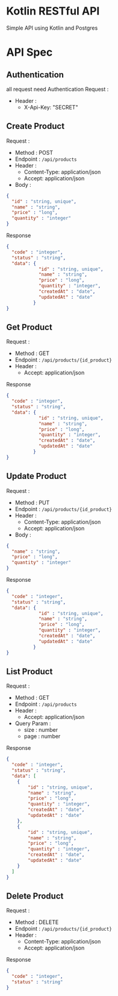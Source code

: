 # Kotlin RESTful API
Simple API using Kotlin and Postgres
# API Spec

## Authentication
all request need Authentication
Request :
- Header :
    - X-Api-Key: "SECRET"

## Create Product

Request :
- Method : POST
- Endpoint : `/api/products`
- Header :
    - Content-Type: application/json
    - Accept: application/json
- Body :
```json
{
  "id" : "string, unique",
  "name" : "string",
  "price" : "long",
  "quantity" : "integer"
}
```

Response 
```json
{
  "code" : "integer",
  "status" : "string",
  "data": {
            "id" : "string, unique",
            "name" : "string",
            "price" : "long",
            "quantity" : "integer",
            "createdAt" : "date",
            "updatedAt" : "date"
          }
}
```

## Get Product

Request :
- Method : GET
- Endpoint : `/api/products/{id_product}`
- Header :
    - Accept: application/json

Response 
```json
{
  "code" : "integer",
  "status" : "string",
  "data": {
            "id" : "string, unique",
            "name" : "string",
            "price" : "long",
            "quantity" : "integer",
            "createdAt" : "date",
            "updatedAt" : "date"
          }
}
```

## Update Product

Request :
- Method : PUT
- Endpoint : `/api/products/{id_product}`
- Header :
    - Content-Type: application/json
    - Accept: application/json
- Body :
```json
{
  "name" : "string",
  "price" : "long",
  "quantity" : "integer"
}
```

Response 
```json
{
  "code" : "integer",
  "status" : "string",
  "data": {
            "id" : "string, unique",
            "name" : "string",
            "price" : "long",
            "quantity" : "integer",
            "createdAt" : "date",
            "updatedAt" : "date"
          }
}
```

## List Product

Request :
- Method : GET
- Endpoint : `/api/products`
- Header :
    - Accept: application/json
- Query Param :
    - size : number
    - page : number

Response 
```json
{
  "code" : "integer",
  "status" : "string",
  "data": [
    {
        "id" : "string, unique",
        "name" : "string",
        "price" : "long",
        "quantity" : "integer",
        "createdAt" : "date",
        "updatedAt" : "date"
    },
    {
        "id" : "string, unique",
        "name" : "string",
        "price" : "long",
        "quantity" : "integer",
        "createdAt" : "date",
        "updatedAt" : "date"
    }
  ]
}
```

## Delete Product

Request :
- Method : DELETE
- Endpoint : `/api/products/{id_product}`
- Header :
    - Content-Type: application/json
    - Accept: application/json

Response 
```json
{
  "code" : "integer",
  "status" : "string"
}
```